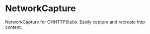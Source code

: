 NetworkCapture
==============

NetworkCapture for OHHTTPStubs. Easily capture and recreate http content.
